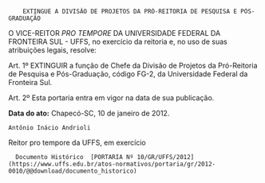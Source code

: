         EXTINGUE A DIVISÃO DE PROJETOS DA PRÓ-REITORIA DE PESQUISA E PÓS-GRADUAÇÃO  

O VICE-REITOR  *PRO TEMPORE*  DA UNIVERSIDADE FEDERAL DA FRONTEIRA SUL - UFFS, no exercício da reitoria e, no uso de suas atribuições legais, resolve:

 Art. 1º EXTINGUIR a função de Chefe da Divisão de Projetos da Pró-Reitoria de Pesquisa e Pós-Graduação, código FG-2, da Universidade Federal da Fronteira Sul.

 Art. 2º Esta portaria entra em vigor na data de sua publicação.

  

   **Data do ato:** Chapecó-SC, 10 de janeiro de 2012.   
 

    Antônio Inácio Andrioli   
 Reitor pro tempore da UFFS, em exercício 

      Documento Histórico  [PORTARIA Nº 10/GR/UFFS/2012](https://www.uffs.edu.br/atos-normativos/portaria/gr/2012-0010/@@download/documento_historico)     
      